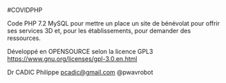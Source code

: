 #COVIDPHP

Code PHP 7.2 MySQL pour mettre un place un site de bénévolat pour offrir ses services 3D
et, pour les établissements, pour demander des ressources.

Développé en OPENSOURCE selon la licence GPL3
https://www.gnu.org/licenses/gpl-3.0.en.html

Dr CADIC Philippe
pcadic@gmail.com
@pwavrobot


